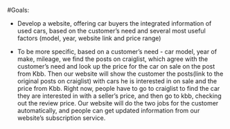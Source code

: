 #Goals:  

- Develop a website, offering car buyers the integrated information of used cars, based on the customer’s need and several most useful factors (model, year, website link and price range)

- To be more specific, based on a customer’s need - car model, year of make, mileage, we find the posts on craiglist, which agree with the customer’s need and look up the price for the car on sale on the post from Kbb. Then our website will show the customer the posts(link to the original posts on craiglist) with cars he is interested in on sale and the price from Kbb. 
Right now, people have to go to craiglist to find the car they are interested in with a seller’s price, and then go to kbb, checking out the review price.
Our website will do the two jobs for the customer automatically,  and people can get updated information from our website’s subscription service.

